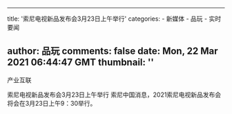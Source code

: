 
---
title: '索尼电视新品发布会3月23日上午举行'
categories: 
    - 新媒体
    - 品玩
    - 实时要闻

author: 品玩
comments: false
date: Mon, 22 Mar 2021 06:44:47 GMT
thumbnail: ''
---

<div>   
产业互联


索尼电视新品发布会3月23日上午举行
索尼中国消息，2021索尼电视新品发布会将会在3月23日上午9：30举行。
  
</div>
            